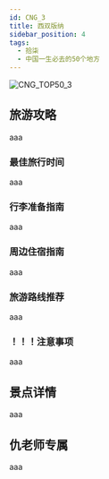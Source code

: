 ```yaml
---
id: CNG_3
title: 西双版纳
sidebar_position: 4
tags:
  - 拾柒
  - 中国一生必去的50个地方
---
```

![CNG_TOP50_3](/img/love/CNG_TOP50/3.png)

## 旅游攻略

aaa

### 最佳旅行时间

aaa

### 行李准备指南

aaa

### 周边住宿指南

aaa

### 旅游路线推荐

aaa

### ！！！注意事项

aaa

## 景点详情

aaa

## 仇老师专属

aaa
